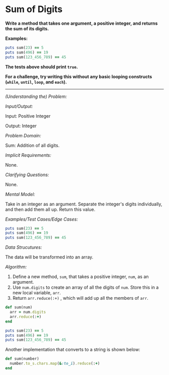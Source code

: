 # Sum of Digits

**Write a method that takes one argument, a positive integer, and returns the sum of its digits.**

**Examples:**

```ruby
puts sum(23) == 5
puts sum(496) == 19
puts sum(123_456_789) == 45
```

**The tests above should print `true`.**

**For a challenge, try writing this without any basic looping constructs (`while`, `until`, `loop`, and `each`).**

---

*(Understanding the) Problem:*

*Input/Output:*

Input: Positive Integer

Output: Integer

*Problem Domain:*

Sum: Addition of all digits.

*Implicit Requirements:*

None.

*Clarifying Questions:*

None.

*Mental Model:*

Take in an integer as an argument. Separate the integer's digits individually, and then add them all up. Return this value.

*Examples/Test Cases/Edge Cases:*

```ruby
puts sum(23) == 5
puts sum(496) == 19
puts sum(123_456_789) == 45
```

*Data Strucutures:*

The data will be transformed into an array.

*Algorithm:*

1. Define a new method, `sum`, that takes a positive integer, `num`, as an argument.
2. Use `num.digits` to create an array of all the digits of `num`. Store this in a new local variable, `arr`.
3. Return `arr.reduce(:+)` , which will add up all the members of `arr`.

```ruby
def sum(num)
  arr = num.digits
  arr.reduce(:+)
end

puts sum(23) == 5
puts sum(496) == 19
puts sum(123_456_789) == 45
```

Another implementation that converts to a string is shown below:

```ruby
def sum(number)
  number.to_s.chars.map(&:to_i).reduce(:+)
end
```

